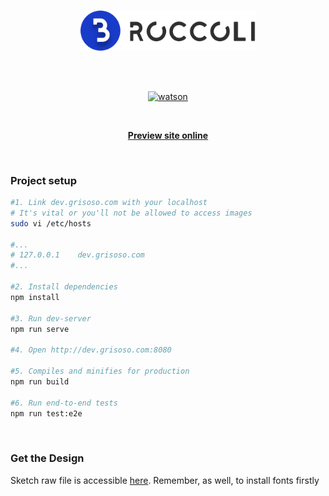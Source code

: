 <br>

<p align="center">
  <img width="280px" src="./src/assets/logo.png" alt="logo" />
</p>

<br>
<br>

<p align="center">
  <a href="https://github.com/waynecz/Watson">
  <img alt="watson" src="https://img.shields.io/badge/watson-1.0.0-blue.svg?style=for-the-badge"/>
  </a>
</p>

<br>

<p align="center">
  <b>
    <a href="https://broccoli.grisoso.com">Preview site online</a>
  </b>
</p>

<br>

### Project setup

```bash
#1. Link dev.grisoso.com with your localhost
# It's vital or you'll not be allowed to access images
sudo vi /etc/hosts

#...
# 127.0.0.1    dev.grisoso.com
#...

#2. Install dependencies
npm install

#3. Run dev-server
npm run serve

#4. Open http://dev.grisoso.com:8080

#5. Compiles and minifies for production
npm run build

#6. Run end-to-end tests
npm run test:e2e
```

<br>

### Get the Design

Sketch raw file is accessible [here](./design). Remember, as well, to install fonts firstly

